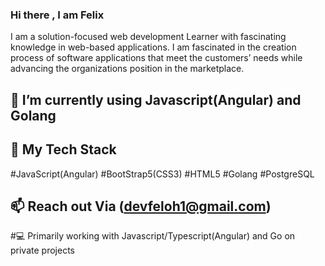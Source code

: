 ### Hi there , I am Felix 

I am a solution-focused web development Learner with fascinating knowledge in web-based applications. I am fascinated in the creation process of software applications that meet the customers’ needs while advancing the organizations position in the marketplace.

## 🌱 I’m currently using Javascript(Angular) and Golang

## 💬 My Tech Stack
#JavaScript(Angular)
#BootStrap5(CSS3)
#HTML5
#Golang
#PostgreSQL

## 📫 Reach out Via (devfeloh1@gmail.com)
#💻 Primarily working with Javascript/Typescript(Angular) and Go on private projects

<!--
**Felixoh/Felixoh** is a ✨ _special_ ✨ repository because its `README.md` (this file) appears on your GitHub profile.

Here are some ideas to get you started:

- 🔭 I’m currently working on ...
- 🌱 I’m currently learning ...
- 👯 I’m looking to collaborate on ...
- 🤔 I’m looking for help with ...
- 💬 Ask me about ...
- 📫 How to reach me: ...
- 😄 Pronouns: ...
- ⚡ Fun fact: ...
-->
